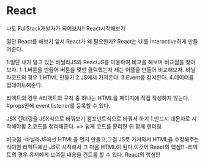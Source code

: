 # React
나도 FullStack개발자가 되어보자!! React시작해보기


일단 React를 해보기 앞서
React가 왜 필요한가?
React는 UI를 Interactive하게 만들어준다.

1.일단 내가 알고 있는 바닐라JS와 ReactJS를 이용하여 비교를 해보며 비교점을 찾아보자.
1-1.버튼을 만들어 버튼을 몇번 클릭했는지 세는 어플을 만들어 비교해보자.
바닐라코드의 경우
 1.HTML 만들기
 2.JS에서 가져온다.
 3.Event를 감지한다.
 4.데이터를 업데이트해준다.

리액트의 경우
 #리액트의 규칙 중 하나는 HTML을 페이지에 직접 작성하지 않는다.
 #props안에 event listener를 등록할 수 있다.

JSX
렌더링을 JSX식으로 바꿔보기
컴포넌트식으로 바꿔서 하기
1.반드시 대문자로 시작해야함
2.코드를 정리해준다.
=> 쉽게 코드를 분리한 뒤 함께 렌더링

비교점
 -바닐라JS에선 HTML을 먼저 만들고,그걸 JS로 가져와서 HTML을 수정해주는식이면
 리액트에선 JS로 시작해서 그 다음 HTML이 된다.이것이 React의 핵심!!
 -리액트의 경우 유저에게 보여질 내용을 컨트롤 할 수 있다. React의 핵심!!!